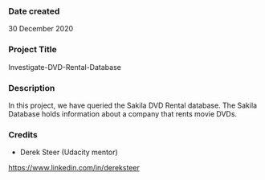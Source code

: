 ### Date created
30 December 2020

### Project Title
Investigate-DVD-Rental-Database

### Description
In this project, we have queried the Sakila DVD Rental database. The Sakila Database holds information about a company that rents movie DVDs.

### Credits
- Derek Steer (Udacity mentor)

https://www.linkedin.com/in/dereksteer
